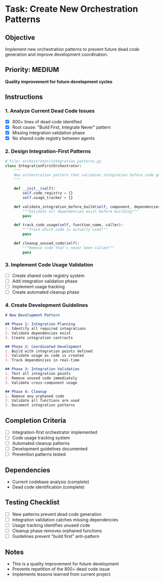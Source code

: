 # Task: Create New Orchestration Patterns

## Objective
Implement new orchestration patterns to prevent future dead code generation and improve development coordination.

## Priority: MEDIUM
**Quality improvement for future development cycles**

## Instructions

### 1. Analyze Current Dead Code Issues
- [x] 800+ lines of dead code identified
- [x] Root cause: "Build First, Integrate Never" pattern
- [x] Missing integration validation phase
- [x] No shared code registry between agents

### 2. Design Integration-First Patterns
```python
# File: orchestrator/integration_patterns.py
class IntegrationFirstOrchestrator:
    """
    New orchestration pattern that validates integration before code generation
    """
    
    def __init__(self):
        self.code_registry = {}
        self.usage_tracker = {}
        
    def validate_integration_before_build(self, component, dependencies):
        """Validate all dependencies exist before building"""
        pass
        
    def track_code_usage(self, function_name, caller):
        """Track which code is actually used"""
        pass
        
    def cleanup_unused_code(self):
        """Remove code that's never been called"""
        pass
```

### 3. Implement Code Usage Validation
- [ ] Create shared code registry system
- [ ] Add integration validation phase
- [ ] Implement usage tracking
- [ ] Create automated cleanup phase

### 4. Create Development Guidelines
```markdown
# New Development Pattern

## Phase 1: Integration Planning
1. Identify all required integrations
2. Validate dependencies exist
3. Create integration contracts

## Phase 2: Coordinated Development
1. Build with integration points defined
2. Validate usage as code is created
3. Track dependencies in real-time

## Phase 3: Integration Validation
1. Test all integration points
2. Remove unused code immediately
3. Validate cross-component usage

## Phase 4: Cleanup
1. Remove any orphaned code
2. Validate all functions are used
3. Document integration patterns
```

## Completion Criteria
- [ ] Integration-first orchestrator implemented
- [ ] Code usage tracking system
- [ ] Automated cleanup patterns
- [ ] Development guidelines documented
- [ ] Prevention patterns tested

## Dependencies
- Current codebase analysis (complete)
- Dead code identification (complete)

## Testing Checklist
- [ ] New patterns prevent dead code generation
- [ ] Integration validation catches missing dependencies
- [ ] Usage tracking identifies unused code
- [ ] Cleanup phase removes orphaned functions
- [ ] Guidelines prevent "build first" anti-pattern

## Notes
- This is a quality improvement for future development
- Prevents repetition of the 800+ dead code issue
- Implements lessons learned from current project